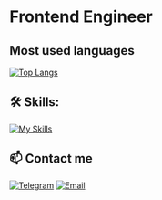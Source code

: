 # Frontend Engineer

## Most used languages

[![Top Langs](https://github-readme-stats.vercel.app/api/top-langs/?username=CodeOfMisanthrope&hide_title=true&layout=compact&langs_count=5&card_width=250&bg_color=080808&text_color=ffffff)](https://github.com/anuraghazra/github-readme-stats)

## 🛠 Skills:

[![My Skills](https://skillicons.dev/icons?i=ts,vue,webpack,rollupjs,nodejs,yarn,electron,tauri,rust,haskell&theme=dark)](https://skillicons.dev)

## 📫 Contact me

[![Telegram](https://img.shields.io/badge/-Telegram-black?style=flat-square&logo=telegram)](https://t.me/Typeerror_const)
[![Email](https://img.shields.io/badge/-Email-black?style=flat-square&logo=gmail)](mailto:iosdsbbl@gmail.com)
